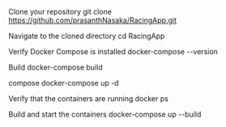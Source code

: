 
Clone your repository
git clone https://github.com/prasanthNasaka/RacingApp.git

Navigate to the cloned directory
cd RacingApp 

Verify Docker Compose is installed
docker-compose --version

Build
docker-compose build

compose
docker-compose up -d

Verify that the containers are running
docker ps

Build and start the containers
docker-compose up --build

